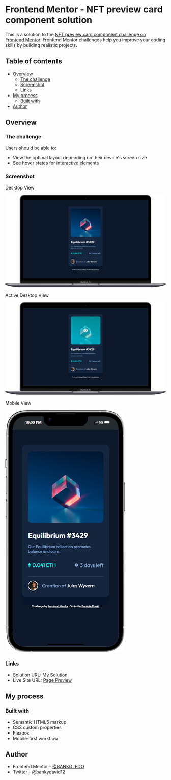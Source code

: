 # Frontend Mentor - NFT preview card component solution

This is a solution to the [NFT preview card component challenge on Frontend Mentor](https://www.frontendmentor.io/challenges/nft-preview-card-component-SbdUL_w0U). Frontend Mentor challenges help you improve your coding skills by building realistic projects. 

## Table of contents

- [Overview](#overview)
  - [The challenge](#the-challenge)
  - [Screenshot](#screenshot)
  - [Links](#links)
- [My process](#my-process)
  - [Built with](#built-with)
- [Author](#author)


## Overview

### The challenge

Users should be able to:

- View the optimal layout depending on their device's screen size
- See hover states for interactive elements

### Screenshot
Desktop View

![](./images/Macbook-Air-127.0.0.1%20(2).png)

Active Desktop View

![](./images/Macbook-Air-127.0.0.1%20(3).png)

Mobile View 

![](./images/iPhone-13-PRO-MAX-127.0.0.1.png)



### Links

- Solution URL: [My Solution](https://github.com/BANKOLEDO/nft-preview-card-page)
- Live Site URL: [Page Preview](https://your-live-site-url.com)

## My process

### Built with

- Semantic HTML5 markup
- CSS custom properties
- Flexbox
- Mobile-first workflow

## Author

- Frontend Mentor - [@BANKOLEDO](https://www.frontendmentor.io/profile/BANKOLEDO)
- Twitter - [@bankydavid12](https://www.twitter.com/bankydavid12)


